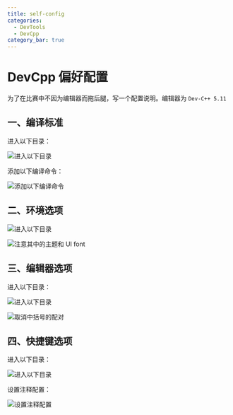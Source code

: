 ```yaml
---
title: self-config
categories: 
  - DevTools
  - DevCpp
category_bar: true
---
```


# DevCpp 偏好配置

为了在比赛中不因为编辑器而拖后腿，写一个配置说明。编辑器为 `Dev-C++ 5.11`

## 一、编译标准

进入以下目录：

![进入以下目录](https://dwj-oss.oss-cn-nanjing.aliyuncs.com/images/202403210937178.png)

添加以下编译命令：

![添加以下编译命令](https://dwj-oss.oss-cn-nanjing.aliyuncs.com/images/202403210937916.png)

## 二、环境选项

![进入以下目录](https://dwj-oss.oss-cn-nanjing.aliyuncs.com/images/202403210954362.png)

![注意其中的主题和 UI font](https://dwj-oss.oss-cn-nanjing.aliyuncs.com/images/202403210955883.png)

## 三、编辑器选项

进入以下目录：

![进入以下目录](https://dwj-oss.oss-cn-nanjing.aliyuncs.com/images/202403210953731.png)

![取消中括号的配对](https://dwj-oss.oss-cn-nanjing.aliyuncs.com/images/202403210956025.png)

## 四、快捷键选项

进入以下目录：

![进入以下目录](https://dwj-oss.oss-cn-nanjing.aliyuncs.com/images/202403210959850.png)

设置注释配置：

![设置注释配置](https://dwj-oss.oss-cn-nanjing.aliyuncs.com/images/202403210959208.png)